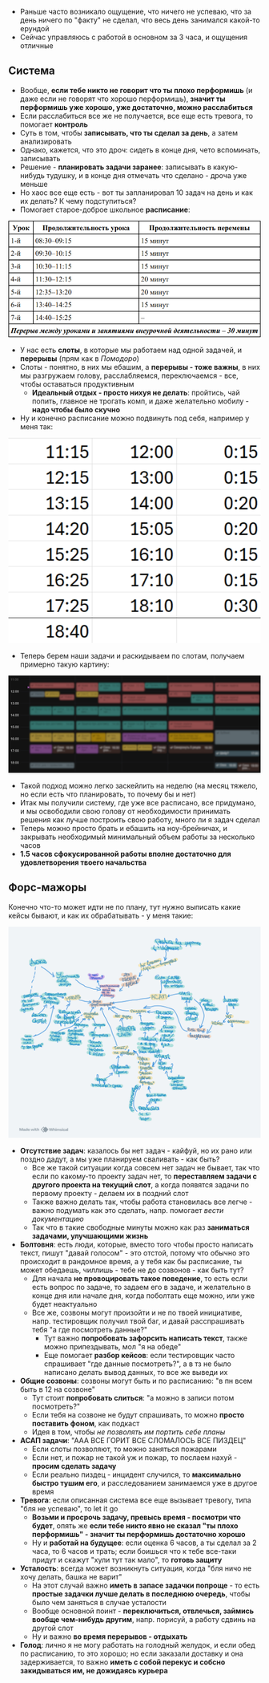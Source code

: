 - Раньше часто возникало ощущение, что ничего не успеваю, что за день ничего по "факту" не сделал, что весь день
  занимался какой-то ерундой
- Сейчас управляюсь с работой в основном за 3 часа, и ощущения отличные

## Система

- Вообще, **если тебе никто не говорит что ты плохо перформишь** (и даже если не говорят что хорошо перформишь),
  **значит ты перформишь уже хорошо, уже достаточно, можно расслабиться**
- Если расслабиться все же не получается, все еще есть тревога, то помогает **контроль**
- Суть в том, чтобы **записывать, что ты сделал за день**, а затем анализировать
- Однако, кажется, что это дроч: сидеть в конце дня, чето вспоминать, записывать
- Решение - **планировать задачи заранее**: записывать в какую-нибудь тудушку, и в конце дня отмечать что сделано -
  дроча уже меньше
- Но хаос все еще есть - вот ты запланировал 10 задач на день и как их делать? К чему подступиться?
- Помогает старое-доброе школьное **расписание**:

<img alt="school-schedule.png" src="/templates/perf/school-schedule.png"/>

- У нас есть **слоты**, в которые мы работаем над одной задачей, и **перерывы** (прям как в _Помодоро_)
- Слоты - понятно, в них мы ебашим, а **перерывы - тоже важны**, в них мы разгружаем голову, расслабляемся,
  переключаемся - все, чтобы оставаться продуктивным
    - **Идеальный отдых - просто нихуя не делать**: пройтись, чай попить, главное не трогать комп, и даже желательно
      мобилу - **надо чтобы было скучно**
- Ну и конечно расписание можно подвинуть под себя, например у меня так:

<div class="flex justify-center">
<img class="md:w-[400px]" alt="my-schedule.png" src="/templates/perf/my-schedule.png"/>
</div>

- Теперь берем наши задачи и раскидываем по слотам, получаем примерно такую картину:

<img alt="school-schedule.png" src="/templates/perf/task-schedule.png"/>

- Такой подход можно легко заскейлить на неделю (на месяц тяжело, но если есть что планировать, то почему бы и нет)
- Итак мы получили систему, где уже все расписано, все придумано, и мы освободили свою голову от необходимости принимать
  решения как лучше построить свою работу, много ли я задач сделал
- Теперь можно просто брать и ебашить на ноу-брейничах, и закрывать необходимый минимальный объем работы за несколько
  часов
- **1.5 часов сфокусированной работы вполне достаточно для удовлетворения твоего начальства**

## Форс-мажоры

Конечно что-то может идти не по плану, тут нужно выписать какие кейсы бывают, и как их обрабатывать - у меня такие:

![](/templates/perf/force-majeure.png)

- **Отсутствие задач**: казалось бы нет задач - кайфуй, но их рано или поздно дадут, а мы уже планируем сваливать - как
  быть?
    - Все же такой ситуации когда совсем нет задач не бывает, так что если по какому-то проекту задач нет,
      то **переставляем задачи с другого проекта на текущий слот**, а когда появятся задачи по первому проекту - делаем
      их в поздний слот
    - Также важно делать так, чтобы работа становилась все легче - важно подумать как это сделать, напр. помогает _вести
      документацию_
    - Так что в такие свободные минуты можно как раз **заниматься задачами, улучшающими жизнь**
- **Болтовня**: есть люди, которые, вместо того чтобы просто написать текст, пишут "давай голосом" - это отстой, потому
  что обычно это происходит в рандомное время, а у тебя как бы расписание, ты может обедаешь, чиллишь - тебе не до
  созвонов - как быть тут?
    - Для начала **не провоцировать такое поведение**, то есть если есть вопрос по задаче, то задаем его в задаче, и
      желательно в конце дня или начале дня, когда поболтать еще можно, или уже будет неактуально
    - Все же, созвоны могут произойти и не по твоей инициативе, напр. тестировщик получил твой баг, и давай
      расспрашивать
      тебя "а где посмотреть данные?"
        - Тут важно **попробовать зафорсить написать текст**, также можно припездывать, мол "я на обеде"
        - Еще помогает **разбор кейсов**: если тестировщик часто спрашивает "где данные посмотреть?", а в тз не было
          написано делать вывод данных, то все же выведи их
- **Общие созвоны**: созвоны могут быть и по расписанию: "в пн всем быть в 12 на созвоне"
  - Тут стоит **попробовать слиться**: "а можно в записи потом посмотреть?"
  - Если тебя на созвоне не будут спрашивать, то можно **просто поставить фоном**, как подкаст
  - Идея в том, чтобы *не позволять им портить себе планы*
- **АСАП задачи**: "ААА ВСЕ ГОРИТ ВСЕ СЛОМАЛОСЬ ВСЕ ПИЗДЕЦ"
    - Если слоты позволяют, то можно заняться пожарами
    - Если нет, и пожар не такой уж и пожар, то послаем нахуй - **просим сделать задачу**
    - Если реально пиздец - инцидент случился, то **максимально быстро тушим его**, и расследованием занимаемся уже в
      другое
      время
- **Тревога**: если описанная система все еще вызывает тревогу, типа "бля не успеваю", то let it go
    - **Возьми и просрочь задачу, превысь время - посмотри что будет**, опять же **если тебе никто явно не сказал "ты
      плохо перформишь" - значит ты
      перформишь достаточно хорошо**
    - Ну и **работай на будущее**: если оценка 6 часов, а ты сделал за 2 часа, то 6 часов и трать; если боишься что к
      тебе
      все-таки придут и скажут "хули тут так мало", то **готовь защиту**
- **Усталость**: всегда может возникнуть ситуация, когда "бля ничо не хочу делать, башка не варит"
    - На этот случай важно **иметь в запасе задачки попроще** - то есть **простые задачки лучше делать в последнюю
      очередь**,
      чтобы было чем заняться в случае усталости
    - Вообще основной поинт - **переключиться, отвлечься, займись вообще чем-нибудь другим**, напр. порисуй, а работу
      сдвинь
      на другой слот
    - Ну и важно **во время перерывов - отдыхать**
- **Голод**: лично я не могу работать на голодный желудок, и если обед по расписанию, то это хорошо; но если заказали
  доставку и она задерживается, то важно **иметь с собой перекус и собсно закидываться им, не дожидаясь курьера**